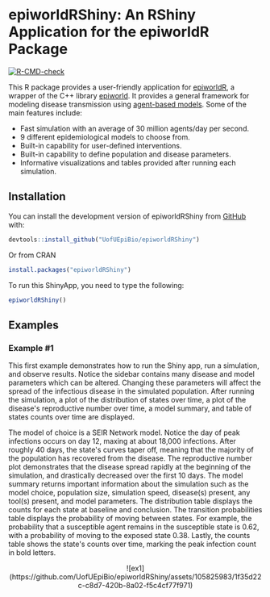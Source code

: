 # epiworldRShiny: An RShiny Application for the epiworldR Package

<!-- badges: start -->
[![R-CMD-check](https://github.com/UofUEpiBio/epiworldRShiny/actions/workflows/r.yml/badge.svg)](https://github.com/UofUEpiBio/epiworldRShiny/actions/workflows/r.yml)
<!-- badges: end -->

This R package provides a user-friendly application for 
<a href="https://github.com/UofUEpiBio/epiworldR"
target="_blank">epiworldR</a>,
a wrapper of the C++ library
<a href="https://github.com/UofUEpiBio/epiworld"
target="_blank">epiworld</a>. It provides a general framework for
modeling disease transmission using <a
href="https://en.wikipedia.org/w/index.php?title=Agent-based_model&amp;oldid=1153634802"
target="_blank">agent-based models</a>. Some of the main features
include:

- Fast simulation with an average of 30 million agents/day per second.
- 9 different epidemiological models to choose from.
- Built-in capability for user-defined interventions. 
- Built-in capability to define population and disease parameters.
- Informative visualizations and tables provided after running each simulation.

## Installation

You can install the development version of epiworldRShiny from
[GitHub](https://github.com/) with:

``` r
devtools::install_github("UofUEpiBio/epiworldRShiny")
```

Or from CRAN

``` r
install.packages("epiworldRShiny")
```
To run this ShinyApp, you need to type the following:

```r
epiworldRShiny()
```

## Examples
### Example #1
This first example demonstrates how to run the Shiny app, run a simulation, and observe results. Notice the sidebar 
contains many disease and model parameters which can be altered. Changing these parameters will affect the spread of the infectious 
disease in the simulated population. After running the simulation, a plot of the distribution of states over time, a plot 
of the disease's reproductive number over time, a model summary, and table of states counts over time are displayed.

The model of choice is a SEIR Network model. Notice the day of peak infections occurs on day 12, maxing at about 18,000 infections. After
roughly 40 days, the state's curves taper off, meaning that the majority of the population has recovered from the disease. The reproductive
number plot demonstrates that the disease spread rapidly at the beginning of the simulation, and drastically decreased over the first 10 days. 
The model summary returns important information about the simulation such as the model choice, population size, simulation speed, disease(s)
present, any tool(s) present, and model parameters. The distribution table displays the counts for each state at baseline and conclusion. 
The transition probabilities table displays the probability of moving between states. For example, the probability that a susceptible 
agent remains in the susceptible state is 0.62, with a probability of moving to the exposed state 0.38. Lastly, the counts table 
shows the state's counts over time, marking the peak infection count in bold letters.

<div style="text-align:center">
    ![ex1](https://github.com/UofUEpiBio/epiworldRShiny/assets/105825983/1f35d22c-c8d7-420b-8a02-f5c4cf77f971)
</div>


